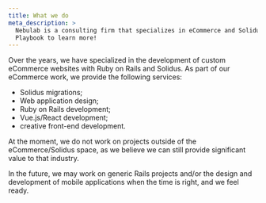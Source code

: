 ```yaml
---
title: What we do
meta_description: >
  Nebulab is a consulting firm that specializes in eCommerce and Solidus development. Read our
  Playbook to learn more!
---
```


Over the years, we have specialized in the development of custom eCommerce websites with Ruby on
Rails and Solidus. As part of our eCommerce work, we provide the following services:

* Solidus migrations;
* Web application design;
* Ruby on Rails development;
* Vue.js/React development;
* creative front-end development.

At the moment, we do not work on projects outside of the eCommerce/Solidus space, as we believe
we can still provide significant value to that industry.

In the future, we may work on generic Rails projects and/or the design and development of mobile
applications when the time is right, and we feel ready.
